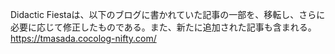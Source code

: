 Didactic Fiestaは、以下のブログに書かれていた記事の一部を、移転し、さらに必要に応じて修正したものである。また、新たに追加された記事も含まれる。
https://tmasada.cocolog-nifty.com/
